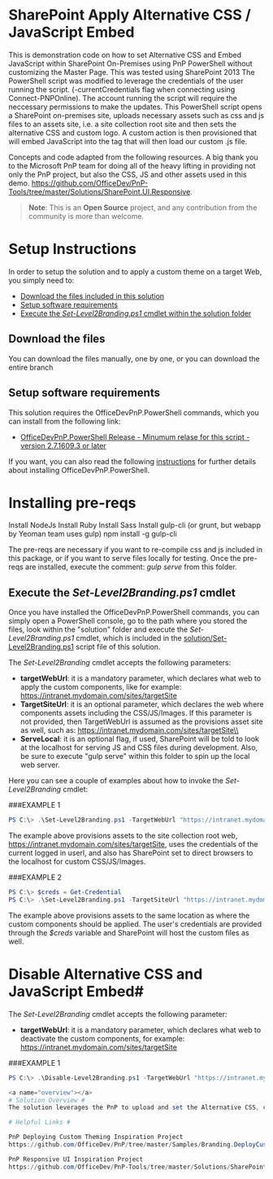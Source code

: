 # SharePoint  Apply Alternative CSS / JavaScript Embed #

This is demonstration code on how to set Alternative CSS and Embed JavaScript within SharePoint On-Premises using PnP PowerShell without customizing the Master Page. This was tested using SharePoint 2013
The PowerShell script was modified to leverage the credentials of the user running the script. (-currentCredentials flag when connecting using Connect-PNPOnline). The account running the script will require the neccessary permissions to make the updates. 
This PowerShell script opens a SharePoint on-premises  site, uploads necessary assets such as css and js files to an assets site, i.e. a site collection root site and then sets the alternative CSS and custom logo. A custom action is then provisioned that will embed JavaScript into the <head> tag that will then load our custom .js file.

Concepts and code adapted from the following resources. A big thank you to the Microsoft PnP team for doing all of the heavy lifting in providing not only the PnP project, but also the CSS, JS and other assets used in this demo.
<a href="https://github.com/OfficeDev/PnP-Tools/tree/master/Solutions/SharePoint.UI.Responsive">https://github.com/OfficeDev/PnP-Tools/tree/master/Solutions/SharePoint.UI.Responsive</a>.

>**Note**: This is an **Open Source** project, and any contribution from the community
is more than welcome. 
	
# Setup Instructions #
In order to setup the solution and to apply a custom theme on a target Web, you simply need to:
* [Download the files included in this solution](#download)
* [Setup software requirements](#requirements)
* [Execute the *Set-Level2Branding.ps1* cmdlet within the solution folder](#execute)

<a name="download"></a>
## Download the files
You can download the files manually, one by one, or you can download the entire branch

<a name="requirements"></a>
## Setup software requirements
This solution requires the OfficeDevPnP.PowerShell commands, which you can install
from the following link:

* <a href="https://github.com/OfficeDev/PnP-PowerShell/releases">OfficeDevPnP.PowerShell Release - Minumum relase for this script - version 2.7.1609.3 or later</a>

If you want, you can also read the following 
<a href="https://github.com/OfficeDev/PnP-PowerShell#installation">instructions</a>
for further details about installing OfficeDevPnP.PowerShell.

# Installing pre-reqs #

Install NodeJs
Install Ruby
Install Sass
Install gulp-cli (or grunt, but webapp by Yeoman team uses gulp)
	npm install -g gulp-cli
	
The pre-reqs are necessary if you want to re-compile css and js included in this package, or if you want to serve files locally for testing. Once the pre-reqs are installed, execute the comment:
*gulp serve*
from this folder.

<a name="execute"></a>
## Execute the *Set-Level2Branding.ps1* cmdlet
Once you have installed the OfficeDevPnP.PowerShell commands, you can simply open a 
PowerShell console, go to the path where you stored the files, look within the "solution" folder and execute the *Set-Level2Branding.ps1*
cmdlet, which is included in the
<a href="./solution/Set-Level2Branding.ps1">solution/Set-Level2Branding.ps1</a> script file of this solution.

The *Set-Level2Branding* cmdlet accepts the following parameters:
* **targetWebUrl**: it is a mandatory parameter, which declares what web to apply the custom components, like for example: https://intranet.mydomain.com/sites/targetSite
* **TargetSiteUrl**: it is an optional parameter, which declares the web where components assets including the CSS/JS/Images. If this parameter is not provided, then TargetWebUrl is assumed as the provisions asset site as well, such as: https://intranet.mydomain.com/sites/targetSite\\
* **ServeLocal**: it is an optional flag, if used, SharePoint will be told to look at the localhost for serving JS and CSS files during development. Also, be sure to execute "gulp serve" within this folder to spin up the local web server.

Here you can see a couple of examples about how to invoke the *Set-Level2Branding* cmdlet:

###EXAMPLE 1
```PowerShell
PS C:\> .\Set-Level2Branding.ps1 -TargetWebUrl "https://intranet.mydomain.com/sites/targetSite" --ServeLocal $true
```

The example above provisions assets to the site collection root web, https://intranet.mydomain.com/sites/targetSite, uses the credentials of the current logged in userl, and also has SharePoint set to direct browsers to the localhost for custom CSS/JS/Images.

###EXAMPLE 2
```PowerShell
PS C:\> $creds = Get-Credential
PS C:\> .\Set-Level2Branding.ps1 -TargetSiteUrl "https://intranet.mydomain.com/sites/targetSite" 
```

The example above provisions assets to the same location as where the custom components should be applied. The user's credentials are  provided through the *$creds* variable and SharePoint will host the custom files as well.

<a name="disable"></a>
# Disable Alternative CSS and JavaScript Embed#
The *Set-Level2Branding* cmdlet accepts the following parameter:
* **targetWebUrl**: it is a mandatory parameter, which declares what web to deactivate the custom components, for example: https://intranet.mydomain.com/sites/targetSite


###EXAMPLE 1
```PowerShell
PS C:\> .\Disable-Level2Branding.ps1 -TargetWebUrl "https://intranet.mydomain.com/sites/targetSite"

<a name="overview"></a>
# Solution Overview #
The solution leverages the PnP to upload and set the Alternative CSS, custom logo and embed custom JavaScript without having to update the master page using Custom Actions.

# Helpful Links #

PnP Deploying Custom Theming Inspiration Project
https://github.com/OfficeDev/PnP/tree/master/Samples/Branding.DeployCustomThemeWeb

PnP Responsive UI Inspiration Project
https://github.com/OfficeDev/PnP-Tools/tree/master/Solutions/SharePoint.UI.Responsive